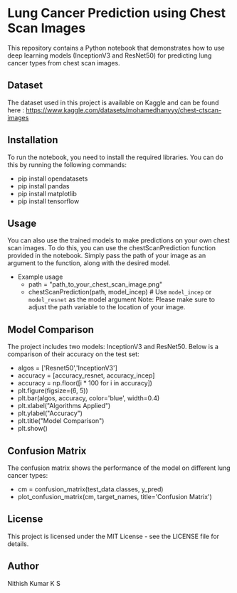 # Lung Cancer Prediction using Chest Scan Images
This repository contains a Python notebook that demonstrates how to use deep learning models (InceptionV3 and ResNet50) for predicting lung cancer types from chest scan images.

## Dataset

The dataset used in this project is available on Kaggle and can be found here : https://www.kaggle.com/datasets/mohamedhanyyy/chest-ctscan-images

## Installation
To run the notebook, you need to install the required libraries. You can do this by running the following commands:
  - pip install opendatasets
  - pip install pandas
  - pip install matplotlib
  - pip install tensorflow

## Usage
You can also use the trained models to make predictions on your own chest scan images. To do this, you can use the chestScanPrediction function provided in the notebook. Simply pass the path of your image as an argument to the function, along with the desired model.
  - Example usage
    - path = "path_to_your_chest_scan_image.png"
    - chestScanPrediction(path, model_incep)  # Use `model_incep` or `model_resnet` as the model argument
Note: Please make sure to adjust the path variable to the location of your image.

## Model Comparison
The project includes two models: InceptionV3 and ResNet50. Below is a comparison of their accuracy on the test set:
  - algos = ['Resnet50','InceptionV3']
  - accuracy = [accuracy_resnet, accuracy_incep]
  - accuracy = np.floor([i * 100 for i in accuracy])
  - plt.figure(figsize=(6, 5))
  - plt.bar(algos, accuracy, color='blue', width=0.4)
  - plt.xlabel("Algorithms Applied")
  - plt.ylabel("Accuracy")
  - plt.title("Model Comparison")
  - plt.show()

## Confusion Matrix
The confusion matrix shows the performance of the model on different lung cancer types:
  - cm = confusion_matrix(test_data.classes, y_pred)
  - plot_confusion_matrix(cm, target_names, title='Confusion Matrix')

## License
This project is licensed under the MIT License - see the LICENSE file for details.

## Author
Nithish Kumar K S
